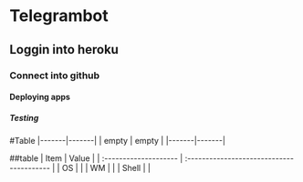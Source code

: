 # Telegrambot
## Loggin into heroku
### Connect into github
#### Deploying apps
##### Testing
#Table
|-------|-------|
| empty | empty |
|-------|-------|

##table
| Item                  | Value                                     |
| :-------------------- | :---------------------------------------- |
| OS                    |                                           |
| WM                    |                                           |
| Shell                 |                                           |

